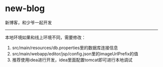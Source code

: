 # new-blog
新博客，和少爷一起开发

---
本地环境如果和线上环境不同，需要修改：
1. src/main/resources/db.properties里的数据库连接信息
2. src/main/webapp/editor/jsp/config.json里的imageUrlPrefix的值
3. 推荐使用idea进行开发，idea里面配置tomcat即可进行本地调试

